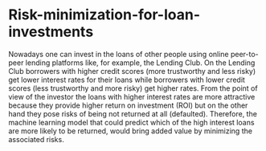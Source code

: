 # Risk-minimization-for-loan-investments

Nowadays one can invest in the loans of other people using online peer-to-peer lending platforms like, for example, the Lending Club. On the Lending Club borrowers with higher credit scores (more trustworthy and less risky) get lower interest rates for their loans while borrowers with lower credit scores (less trustworthy and more risky) get higher rates. From the point of view of the investor the loans with higher interest rates are more attractive because they provide higher return on investment (ROI) but on the other hand they pose risks of being not returned at all (defaulted). Therefore, the machine learning model that could predict which of the high interest loans are more likely to be returned, would bring added value by minimizing the associated risks.
